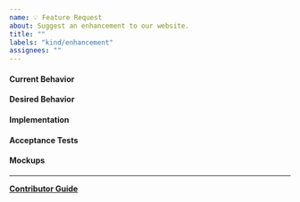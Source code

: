 ```yaml
---
name: 💡 Feature Request
about: Suggest an enhancement to our website.
title: ""
labels: "kind/enhancement"
assignees: ""
---
```


#### Current Behavior

<!-- A brief description of what the problem is. (e.g. I need to be able to...) -->

#### Desired Behavior

<!-- A brief description of the enhancement. -->

#### Implementation

<!-- [Optional] Specifics on the approach to fulfilling the feature request. -->

#### Acceptance Tests

<!-- [Optional] Stipulations of functional behavior or non-functional items that must be in-place in order for the issue to be closed. -->

#### Mockups

<!-- [Optional] Any visual diagrams of the desired user interface. -->

---

**[Contributor Guide](https://github.com/BUGS-NYU/bugs-nyu.github.io/blob/master/contribution/CONTRIBUTING.md)**
